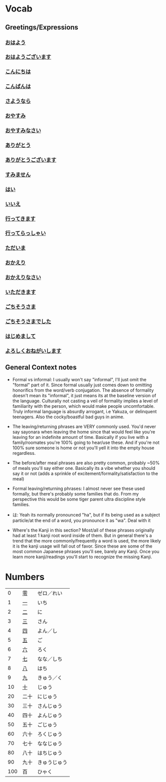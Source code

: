 #  Vocab 

## Greetings/Expressions
### [おはよう](../Vocabulary/おはよう.md)
### [おはようございます](../Vocabulary/おはようございます.md)
### [こんにちは](../Vocabulary/こんにちは.md)
### [こんばんは](../Vocabulary/こんばんは.md)
### [さようなら](../Vocabulary/さようなら.md)
### [おやすみ](../Vocabulary/おやすみ.md)
### [おやすみなさい](../Vocabulary/おやすみなさい.md)
### [ありがとう](../Vocabulary/ありがとう.md)
### [ありがとうございます](../Vocabulary/ありがとうございます.md)
### [すみません](../Vocabulary/すみません.md)
### [はい](../Vocabulary/はい.md)
### [いいえ](../Vocabulary/いいえ.md)
### [行ってきます](../Vocabulary/行ってきます.md)
### [行ってらっしゃい](../Vocabulary/行ってらっしゃい.md)
### [ただいま](../Vocabulary/ただいま.md)
### [おかえり](../Vocabulary/おかえり.md)
### [おかえりなさい](../Vocabulary/おかえりなさい.md)
### [いただきます](../Vocabulary/いただきます.md)
### [ごちそうさま](../Vocabulary/ごちそうさま.md)
### [ごちそうさまでした](../Vocabulary/ごちそうさまでした.md)
### [はじめまして](../Vocabulary/はじめまして.md)
### [よろしくおねがいします](../Vocabulary/よろしくおねがいします.md)


## General Context notes
- Formal vs informal: I usually won't say "informal", I'll just omit the "formal" part of it. Since formal usually just comes down to omitting honorifics from the word/verb conjugation. The absence of formality doesn't mean its "informal", it just means its at the baseline version of the language. Culturally not casting a veil of formality implies a level of familiarity with the person, which would make people uncomfortable. Truly informal language is absurdly arrogant, i.e Yakuza, or delinquent teenagers. Also the cocky/boastful bad guys in anime. 

- The leaving/returning phrases are VERY commonly used. You'd never say sayonara when leaving the home since that would feel like you're leaving for an indefinite amount of time. Basically if you live with a family/roomates you're 100% going to hear/use these. And if you're not 100% sure someone is home or not you'll yell it into the empty house regardless.

- The before/after meal phrases are also pretty common, probably ~50% of meals you'll say either one. Basically its a vibe whether you should say it or not (adds a sprinkle of excitement/formality/satisfaction to the meal)

- Formal leaving/returning phrases: I almost never see these used formally, but there's probably some families that do. From my perspective this would be some tiger parent ultra discipline style families.

- は: Yeah its normally pronounced "ha", but if its being used as a subject particle/at the end of a word, you pronounce it as "wa". Deal with it 

- Where's the Kanji in this section?  Most/all of these phrases originally had at least 1 kanji root word inside of them. But in general there's a trend that the more commonly/frequently a word is used, the more likely it is the kanji usage will fall out of favor. Since these are some of the most common Japanese phrases you'll see, barely any Kanji. Once you learn more kanji/readings you'll start to recognize the missing Kanji. 

# Numbers

|     |       |        |
| --- | ----- | ------ |
| 0   | [零](../Kanji/kanji-dict/零.md) | ゼロ／れい  |
| 1   | [一](../Vocabulary/一.md) | いち     |
| 2   | [二](../Kanji/kanji-dict/二.md) | に      |
| 3   | [三](../Vocabulary/三.md) | さん     |
| 4   | [四](../Kanji/kanji-dict/四.md) | よん／し   |
| 5   | [五](../Kanji/kanji-dict/五.md) | ご      |
| 6   | [六](../Kanji/kanji-dict/六.md) | ろく     |
| 7   | [七](../Kanji/kanji-dict/七.md) | なな／しち  |
| 8   | [八](../Vocabulary/八.md) | はち     |
| 9   | [九](../Vocabulary/九.md) | きゅう／く  |
| 10  | [十](../Vocabulary/十.md) | じゅう    |
| 20  | 二十    | にじゅう   |
| 30  | 三十    | さんじゅう  |
| 40  | 四十    | よんじゅう  |
| 50  | 五十    | ごじゅう   |
| 60  | 六十    | ろくじゅう  |
| 70  | 七十    | ななじゅう  |
| 80  | 八十    | はちじゅう  |
| 90  | 九十    | きゅうじゅう |
| 100 | 百     | ひゃく    |
